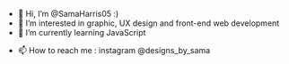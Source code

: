 - 👋 Hi, I’m @SamaHarris05 :)
- 👀 I’m interested in graphic, UX design and front-end web development
- 🌱 I’m currently learning JavaScript
<!-- - 💞️ I’m looking to collaborate on ... --->
- 📫 How to reach me 
: instagram @designs_by_sama

<!---
SamaHarris05/SamaHarris05 is a ✨ special ✨ repository because its `README.md` (this file) appears on your GitHub profile.
You can click the Preview link to take a look at your changes.
--->
